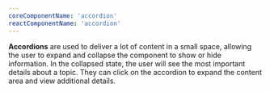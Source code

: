 ```yaml
---
coreComponentName: 'accordion'
reactComponentName: 'accordion'
---
```

**Accordions** are used to deliver a lot of content in a small space, allowing the user to expand and collapse the component to show or hide information. In the collapsed state, the user will see the most important details about a topic. They can click on the accordion to expand the content area and view additional details.

